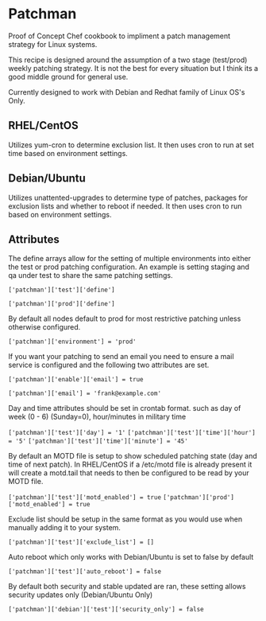 Patchman
========
Proof of Concept Chef cookbook to impliment a patch management strategy for Linux systems.

This recipe is designed around the assumption of a two stage (test/prod) weekly patching strategy. It is not the best for every situation but I think its a good middle ground for general use.

Currently designed to work with Debian and Redhat family of Linux OS's Only.

RHEL/CentOS
----------------
Utilizes yum-cron to determine exclusion list. It then uses cron to run at set time based on environment settings.


Debian/Ubuntu
----------------
Utilizes unattented-upgrades to determine type of patches, packages for exclusion lists and whether to reboot if needed. It then uses cron to run based on environment settings.


Attributes
----------------

The define arrays allow for the setting of multiple environments into either the test or prod patching configuration. An example is setting staging and qa under test to share the same patching settings.

`['patchman']['test']['define']`

`['patchman']['prod']['define']`

By default all nodes default to prod for most restrictive patching unless otherwise configured.

`['patchman']['environment'] = 'prod'`


If you want your patching to send an email you need to ensure a mail service is configured and the following two attributes are set.

`['patchman']['enable']['email'] = true`

`['patchman']['email'] = 'frank@example.com'`

Day and time attributes should be set in crontab format. such as day of week (0 - 6) (Sunday=0), hour/minutes in military time 

`['patchman']['test']['day'] = '1'`
`['patchman']['test']['time']['hour'] = '5'`
`['patchman']['test']['time']['minute'] = '45'`

By default an MOTD file is setup to show scheduled patching state (day and time of next patch). In RHEL/CentOS if a /etc/motd file is already present it will create a motd.tail that needs to then be configured to be read by your MOTD file.

`['patchman']['test']['motd_enabled'] = true`
`['patchman']['prod']['motd_enabled'] = true`


Exclude list should be setup in the same format as you would use when manually adding it to your system.

`['patchman']['test']['exclude_list'] = []`

Auto reboot which only works with Debian/Ubuntu is set to false by default

`['patchman']['test']['auto_reboot'] = false`

By default both security and stable updated are ran, these setting allows security updates only (Debian/Ubuntu Only)

`['patchman']['debian']['test']['security_only'] = false`
